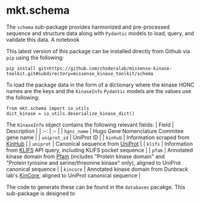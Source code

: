 # mkt.schema

The `schema` sub-package provides harmonized and pre-processed sequence and structure data along with `Pydantic` models to load, query, and validate this data. A notebook 

This latest version of this package can be installed directly from Github via `pip` using the following:
```
pip install git+https://github.com/choderalab/missense-kinase-toolkit.git#subdirectory=missense_kinase_toolkit/schema
```

To load the package data in the form of a dictionary where the kinase HGNC names are the keys and the `KinaseInfo` `Pydantic` models are the values use the following:
```
from mkt.schema import io_utils
dict_kinase = io_utils.deserialize_kinase_dict()
```

The `KinaseInfo` object contains the following relevant fields:
| Field        | Description                                                                                                                                                             |
| :-:          | :-                                                                                                                                                                      |
| `hgnc_name`  | Hugo Gene Nomenclature Commitee gene name                                                                                                                               |
| `uniprot_id` | UniProt ID                                                                                                                                                              |
| `kinhub`     | Information scraped from [KinHub](http://www.kinhub.org/)                                                                                                               |
| `uniprot`    | Canonical sequence from [UniProt](https://www.uniprot.org/)                                                                                                             |
| `klifs`      | Information from [KLIFS](https://klifs.net/) API query, including KLIFS pocket sequence                                                                                 |
| `pfam`       | Annotated kinase domain from [Pfam](https://www.ebi.ac.uk/interpro/entry/pfam) (includes "Protein kinase domain" and <br>"Protein tyrosine and serine/threonine kinase" only), aligned to UniProt canonical sequence |
| `kincore`    | Annotated kinase domain from Dunbrack lab's [KinCore](http://dunbrack.fccc.edu/kincore/activemodels), aligned to UniProt canonical sequence                             |

The code to generate these can be found in the `databases` pacakge. This sub-package is designed to 